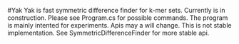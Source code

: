 #Yak
Yak is fast symmetric difference finder for k-mer sets. Currently is in construction. Please see Program.cs for possible commands. The program is mainly intented for experiments. Apis may a will change. This is not stable implementation.
See SymmetricDifferenceFinder for more stable api. 
